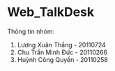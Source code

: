 # Web_TalkDesk
Thông tin nhóm:
1. Lương Xuân Thắng - 20110724
2. Chu Trần Minh Đức - 20110266
3. Huỳnh Công Quyền - 20110258
